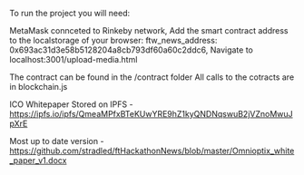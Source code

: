 To run the project you will need:

MetaMask connceted to Rinkeby network,
Add the smart contract address to the localstorage of your browser: ftw_news_address: 0x693ac31d3e58b5128204a8cb793df60a60c2ddc6, 
Navigate to localhost:3001/upload-media.html

The contract can be found in the /contract folder
All calls to the cotracts are in blockchain.js 

ICO Whitepaper Stored on IPFS - 
https://ipfs.io/ipfs/QmeaMPfxBTeKUwYRE9hZ1kyQNDNqswuB2jVZnoMwuJpXrE

Most up to date version - 
https://github.com/stradled/ftHackathonNews/blob/master/Omnioptix_white_paper_v1.docx


